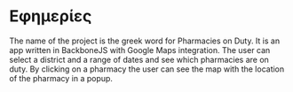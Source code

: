 # Εφημερίες
The name of the project is the greek word for Pharmacies on Duty. It is an app written in BackboneJS with Google Maps integration. The user can select a district and a range of dates and see which pharmacies are on duty. By clicking on a pharmacy the user can see the map with the location of the pharmacy in a popup.
